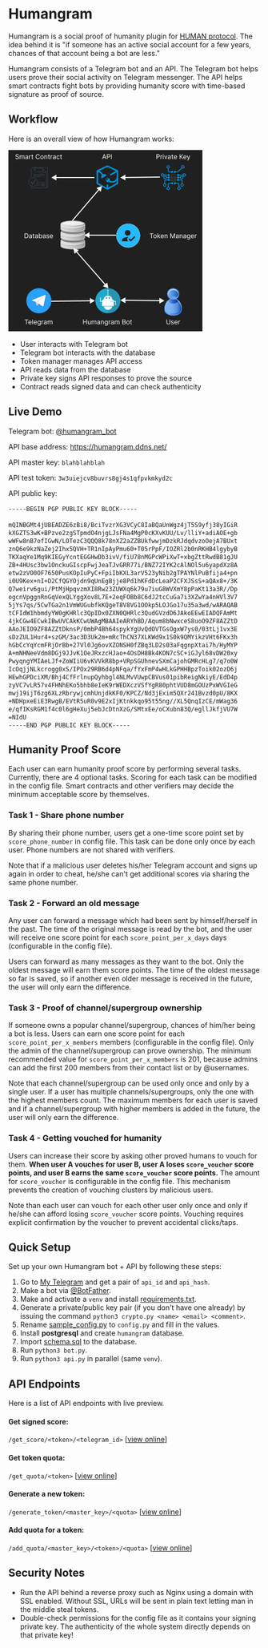 # Humangram
Humangram is a social proof of humanity plugin for
[HUMAN protocol](https://www.humanprotocol.org/).
The idea behind it is "if someone has an active social
account for a few years, chances of that account being a
bot are less."

Humangram consists of a Telegram bot and an API. The
Telegram bot helps users prove their social activity on
Telegram messenger. The API helps smart contracts fight
bots by providing humanity score with time-based
signature as proof of source.

## Workflow
Here is an overall view of how Humangram works:

![workflow](images/workflow.jpg)
* User interacts with Telegram bot
* Telegram bot interacts with the database
* Token manager manages API access
* API reads data from the database
* Private key signs API responses to prove the source
* Contract reads signed data and can check authenticity

## Live Demo
Telegram bot: [@humangram_bot](https://t.me/humangram_bot)

API base address: https://humangram.ddns.net/

API master key: `blahblahblah`

API test token: `3w3uiejcv8buvrs8gj4s1qfpvkmkyd2c`

API public key:
```
-----BEGIN PGP PUBLIC KEY BLOCK-----

mQINBGMt4jUBEADZE6zBi8/BciTvzrXG3VCyC8IaBQaUnWgz4jT5S9yfj38yIGiR
kXGZTS3wK+BPzve2zgSTpmdO4njgLJsFNa4MgP0cKXvKUU/Lv/lliY+adiAOE+gb
wWFw8nB7ofIGwN/LOTezC3QQQ8k78nXZ2aZZBUkfwwjmDzkRJdqdvzoOejA7BUxt
znQ6e9kzNaZej2Ihx5QVH+TR1nIpAyPmu60+T05rPpF/IOZRl2b0nRKHB4lgybyB
TKXaqYe1Mq9KIEGyYcntEGGHwDb3ivV/fiU78nMGPcWPiXwT+xbgZttRwdB81gJU
ZB+4HUsc3bw1OnckuGIscpFwjJeaTJvGRR77i/BNZ72IYK2cAlNOl5u6yapdXz8A
etw2zVO0OF7650PusKOpIuPyC+FpiIbKXL3arV523yNib2gTPAYNlPuBfija4+pn
i0U9Kex+nI+D2CfQGYOjdn9qUnEgBjje8Pd1hKFdDcLeaP2CFXJSsS+aQAx8+/3K
Q7weirv6gui/PtMjHpqvzmXI8Rw23ZUWXq6k79u7iuG8WVXmY8pPaKt13a3R//Dp
ogcnVpggnRnGqVexQLYggXov8L7E+2eqFOBb8C6dJ2tcCuGa7i3XZwYa4nHVl3V7
5jYs7qs/5CwTGa2n1VmWUGubfkKQgeT8V8VG1OOkp5LOJGo17u35a3wd/wARAQAB
tCFIdW1hbmdyYW0gKHRlc3QpIDx0ZXN0QHRlc3QudGVzdD6JAkoEEwEIADQFAmMt
4jkCGw4ECwkIBwUVCAkKCwUWAgMBAAIeARYhBD/Aqum8bNwxceS8uoO9ZF8AZZtD
AAoJEIO9ZF8AZZtDknsP/0mbP4Bh64spykYgUvQdOVTGsOgxW7ys0/03tLj1vx3E
sDzZUL1Hur4+szGM/3ac3D3Uk2m+mRcThCN37XLKWd9x1S0k9QMYikzVHt6FKx3h
hGbCcYqYcmFRjOrBb+27Vl0Jg6ovXZONSH0fZBq3LD2s03aFqgnpXtai7h/HyMYP
A+mNHNeeVdm8DGj9JJvK1OeJRxzcHJao+4OsDH8Bk4KON7cSC+iGJyl68vDW20xy
PwyqngYMIAeLJf+ZoWIiU6vKVVkR8bp+VRpSGUhnevSXmCajohGMRcHLg7/q7o0W
IcOqjjNLkcrogg0xS/IPOx29RB6d4pNFqa/fYxFmP4wHLkGPHHBpzToik02ozD6j
HEwhGPDciXM/Bhj4CfFrlnupQyhbgl4NLMvVUwpCBVus01pibReigNkiyE/EdD4p
zyVC7vLR57v4FHNhEKo5bhb8eIeK9rWEDXczVSfYgR80phtVUD8mGOUzPxWVGIeG
mwj19ijT6zg6XLzRbrywjcmhUnjdkKF0/KPCZ/Nd3jExim5QXr241Bvzd0pU/8KX
+NDHpxeEiE3RwgB/EVtR5uR0v9E2xIjKtnkkqo95t55ng//XL5QnqIzCE/mWag36
e/qfIKsRGM1f4c0l6gHeXuj5ebJcDtnXzG/SMtxEe/oCXubn83Q/egllJkfjVU7W
=NIdU
-----END PGP PUBLIC KEY BLOCK-----
```

## Humanity Proof Score
Each user can earn humanity proof score by performing
several tasks. Currently, there are 4 optional tasks.
Scoring for each task can be modified in the config file.
Smart contracts and other verifiers may decide the
minimum acceptable score by themselves.

### Task 1 - Share phone number
By sharing their phone number, users get a one-time
score point set by `score_phone_number` in config file.
This task can be done only once by each user. Phone
numbers are not shared with verifiers.

Note that if a malicious user deletes his/her Telegram
account and signs up again in order to cheat, he/she 
can't get additional scores via sharing the same 
phone number.

### Task 2 - Forward an old message
Any user can forward a message which had been sent by
himself/herself in the past. The time of the original
message is read by the bot, and the user will receive
one score point for each `score_point_per_x_days` days
(configurable in the config file). 

Users can forward as many messages as they want to the bot.
Only the oldest message will earn them score points. The
time of the oldest message so far is saved, so if another
even older message is received in the future, the user
will only earn the difference.

### Task 3 - Proof of channel/supergroup ownership
If someone owns a popular channel/supergroup, chances of
him/her being a bot is less. Users can earn one score
point for each `score_point_per_x_members` members
(configurable in the config file). Only the admin of the
channel/supergroup can prove ownership. The minimum
recommended value for `score_point_per_x_members` is
201, because admins can add the first 200 members from
their contact list or by @usernames.

Note that each channel/supergroup can be used only once
and only by a single user. If a user has multiple
channels/supergroups, only the one with the highest
members count. The maximum members for each user is saved
and if a channel/supergroup with higher members is added
in the future, the user will only earn the difference.

### Task 4 - Getting vouched for humanity
Users can increase their score by asking other proved
humans to vouch for them. **When user A vouches for user
B, user A loses `score_voucher` score points, and user B
earns the same `score_voucher` score points.** The
amount for `score_voucher` is configurable in the config
file. This mechanism prevents the creation of vouching
clusters by malicious users.

Note than each user can vouch for each other user only
once and only if he/she can afford losing `score_voucher`
score points. Vouching requires explicit confirmation
by the voucher to prevent accidental clicks/taps.


## Quick Setup
Set up your own Humangram bot + API by following these
steps:

1) Go to [My Telegram](https://my.telegram.org/)
   and get a pair of `api_id` and `api_hash`.
2) Make a bot via [@BotFather](https://t.me/BotFather).
3) Make and activate a `venv` and install
   [requirements.txt](/requirements.txt).
4) Generate a private/public key pair (if you don't have
   one already) by issuing the command
   `python3 crypto.py <name> <email> <comment>`.
5) Rename [sample_config.py](/sample_config.py) to
   `config.py` and fill in the values.
6) Install **postgresql** and create `humangram` database.
7) Import [schema.sql](/schema.sql) to the database.
8) Run `python3 bot.py`.
9) Run `python3 api.py` in parallel (same `venv`).

## API Endpoints
Here is a list of API endpoints with live preview.

#### Get signed score:
`/get_score/<token>/<telegram_id>`
[[view online](https://humangram.ddns.net/get_score/3w3uiejcv8buvrs8gj4s1qfpvkmkyd2c/75149591)]

#### Get token quota:
`/get_quota/<token>`
[[view online](https://humangram.ddns.net/get_quota/3w3uiejcv8buvrs8gj4s1qfpvkmkyd2c)]

#### Generate a new token:
`/generate_token/<master_key>/<quota>`
[[view online](https://humangram.ddns.net/generate_token/blahblahblah/100)]

#### Add quota for a token:
`/add_quota/<master_key>/<token>/<quota>`
[[view online](https://humangram.ddns.net/add_quota/blahblahblah/3w3uiejcv8buvrs8gj4s1qfpvkmkyd2c/100)]

## Security Notes
* Run the API behind a reverse proxy such as Nginx using
a domain with SSL enabled. Without SSL, URLs will be sent
in plain text letting man in the middle steal tokens.
* Double-check permissions for the config file as it
contains your signing private key. The authenticity of
the whole system directly depends on that private key! 
